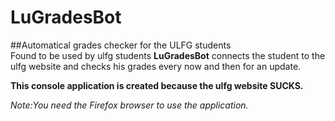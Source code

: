 # LuGradesBot
##Automatical grades checker for the ULFG students  
Found to be used by ulfg students **LuGradesBot** connects the student to the ulfg website and checks his grades every now and then for an update.

**This console application is created because the ulfg website SUCKS.**


*Note:You need the Firefox browser to use the application.*
